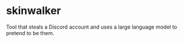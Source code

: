 # skinwalker
Tool that steals a Discord account and uses a large language model to pretend to be them.
